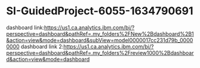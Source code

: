 # SI-GuidedProject-6055-1634790691
dashboard link:https://us1.ca.analytics.ibm.com/bi/?perspective=dashboard&pathRef=.my_folders%2FNew%2Bdashboard%2B1&action=view&mode=dashboard&subView=model0000017cc231d79b_00000000
dashboard link 2:https://us1.ca.analytics.ibm.com/bi/?perspective=dashboard&pathRef=.my_folders%2Freview1000%2Bdashboard&action=view&mode=dashboard
